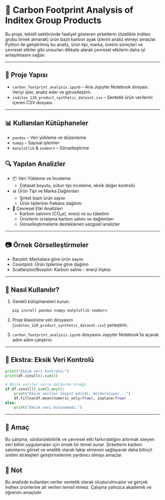 # 🌱 Carbon Footprint Analysis of Inditex Group Products

Bu proje, tekstil sektöründe faaliyet gösteren şirketlerin (özellikle Inditex grubu örnek alınarak) ürün bazlı karbon ayak izlerini analiz etmeyi amaçlar. Python ile geliştirilmiş bu analiz, ürün tipi, marka, üretim süreçleri ve çevresel etkiler gibi unsurları dikkate alarak çevresel etkilerin daha iyi anlaşılmasını sağlar.

---

## 📁 Proje Yapısı

- `carbon_footprint_analysis.ipynb` – Ana Jupyter Notebook dosyası. Veriyi işler, analiz eder ve görselleştirir.
- `inditex_120_product_synthetic_dataset.csv` – Sentetik ürün verilerini içeren CSV dosyası.

---

## 📊 Kullanılan Kütüphaneler

- `pandas` – Veri yükleme ve düzenleme
- `numpy` – Sayısal işlemler
- `matplotlib` & `seaborn` – Görselleştirme


## 🔍 Yapılan Analizler

- 📦 Veri Yükleme ve İnceleme
  - Dataset boyutu, sütun tipi inceleme, eksik değer kontrolü
- 📊 Ürün Tipi ve Marka Dağılımları
  - Şirket bazlı ürün sayısı
  - Ürün tiplerinin frekans dağılımı
- 🌱 Çevresel Etki Analizleri
  - Karbon salınımı (CO₂e), enerji ve su tüketimi
  - Ürünlerin ortalama karbon salımı ve dağılımları
  - Görselleştirmelerle desteklenen sezgisel analizler

---

## 📷 Örnek Görselleştirmeler

- Barplot: Markalara göre ürün sayısı
- Countplot: Ürün tiplerine göre dağılım
- Scatterplot/Boxplot: Karbon salımı - enerji ilişkisi

---

## 🚀 Nasıl Kullanılır?

1. Gerekli kütüphaneleri kurun:
   ```bash
   pip install pandas numpy matplotlib seaborn
   ```

2. Proje klasörüne veri dosyasını (`inditex_120_product_synthetic_dataset.csv`) yerleştirin.

3. `carbon_footprint_analysis.ipynb` dosyasını Jupyter Notebook'ta açarak adım adım çalıştırın.

---

## 📌 Ekstra: Eksik Veri Kontrolü

```python
print("Eksik veri kontrolü:")
print(df.isnull().sum())

# Eksik veriler varsa doldurma örneği
if df.isnull().sum().any():
    print("Eksik veriler tespit edildi, dolduruluyor...")
    df.fillna(df.mean(numeric_only=True), inplace=True)
else:
    print("Eksik veri bulunamadı.")
```

---

## 🎯 Amaç

Bu çalışma, sürdürülebilirlik ve çevresel etki farkındalığını artırmak isteyen veri bilimi uygulamaları için örnek bir temel sunar. Şirketlerin karbon salımlarını görsel ve analitik olarak takip etmesini sağlayarak daha bilinçli üretim stratejileri geliştirmelerine yardımcı olmayı amaçlar.

## 📌 Not

Bu analizde kullanılan veriler sentetik olarak oluşturulmuştur ve gerçek Inditex ürünlerine ait verileri temsil etmez. Çalışma yalnızca akademik ve öğrenim amaçlıdır.